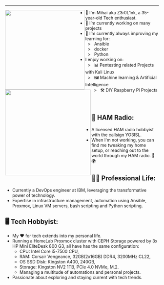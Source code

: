 ---

<div>
<img align="left" height="260vh" src="https://user-images.githubusercontent.com/74038190/225813708-98b745f2-7d22-48cf-9150-083f1b00d6c9.gif">
<img align="left" height="280vh" src="https://upload.wikimedia.org/wikipedia/commons/3/3d/1_120_transparent.png">
</div>

- 👦 I'm Mihai aka Z3r0L1nk, a 35-year-old Tech enthusiast.
- 🔭 I’m currently working on many projects
- 🌱 I’m currently always improving my learning for:<br>
&nbsp; > &nbsp; Ansible<br>
&nbsp; > &nbsp; docker<br>
&nbsp; > &nbsp; Python<br>
- I enjoy working on:<br>
&nbsp; > &nbsp; 📊 Pentesting related Projects with Kali Linux<br>
&nbsp; > &nbsp; 🖼 Machine learning & Artificial Intelligence<br>
&nbsp; > &nbsp; 🛠 DIY Raspberry Pi Projects<br>
<br><br>

## 📡 **HAM Radio:**
- A licensed HAM radio hobbyist with the callsign YO3ISL.
- When I'm not working, you can find me tweaking my home setup, or reaching out to the world through my HAM radio. 📡🌍
  
## 👨‍💼 **Professional Life:**
- Currently a DevOps engineer at IBM, leveraging the transformative power of technology.
- Expertise in infrastructure management, automation using Ansible, Proxmox, Linux VM servers, bash scripting and Python scripting.

## 🖥️ **Tech Hobbyist:**
- My ❤️ for tech extends into my personal life.
- Running a HomeLab Proxmox cluster with CEPH Storage powered by 3x HP Mini EliteDesk 800 G3, all have has the same configuration:
  - CPU: Intel Core i5-7500 CPU,
  - RAM: Corsair Vengeance, 32GB(2x16GB) DDR4, 3200MHz CL22,
  - OS SSD Disk: Kingston A400, 240GB,
  - Storage: Kingston NV2 1TB, PCIe 4.0 NVMe, M.2.
  - Managing a multitude of automations and personal projects. 
- Passionate about exploring and staying current with tech trends.
